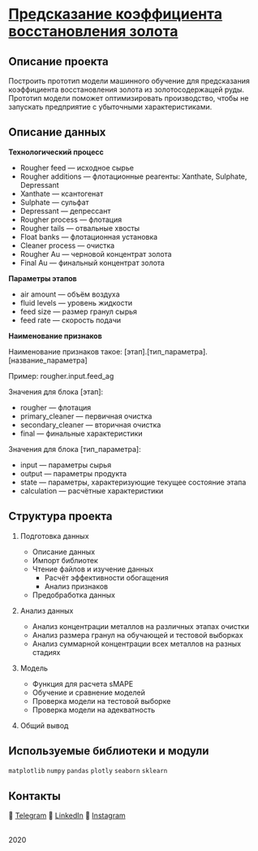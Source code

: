 # [Предсказание коэффициента восстановления золота](https://nbviewer.jupyter.org/github/agnesepoikane/Practicum-by-Yandex-Data-Scientist/blob/main/04_integrated_project/04_project.ipynb)

## Описание проекта

Построить прототип модели машинного обучение для предсказания коэффициента восстановления золота из золотосодержащей руды. Прототип модели поможет оптимизировать производство, чтобы не запускать предприятие с убыточными характеристиками.


## Описание данных

**Технологический процесс**

- Rougher feed — исходное сырье
- Rougher additions — флотационные реагенты: Xanthate, Sulphate, Depressant
- Xanthate — ксантогенат
- Sulphate — сульфат
- Depressant — депрессант
- Rougher process — флотация
- Rougher tails — отвальные хвосты
- Float banks — флотационная установка
- Cleaner process — очистка
- Rougher Au — черновой концентрат золота
- Final Au — финальный концентрат золота

**Параметры этапов**

- air amount — объём воздуха
- fluid levels — уровень жидкости
- feed size — размер гранул сырья
- feed rate — скорость подачи

**Наименование признаков**

Наименование признаков такое: [этап].[тип_параметра].[название_параметра]

Пример: rougher.input.feed_ag

Значения для блока [этап]:

- rougher — флотация
- primary_cleaner — первичная очистка
- secondary_cleaner — вторичная очистка
- final — финальные характеристики

Значения для блока [тип_параметра]:

- input — параметры сырья
- output — параметры продукта
- state — параметры, характеризующие текущее состояние этапа
- calculation — расчётные характеристики

## Структура проекта

1. Подготовка данных

	- Описание данных
	- Импорт библиотек
	- Чтение файлов и изучение данных
		- Расчёт эффективности обогащения
		- Анализ признаков
	- Предобработка данных

2. Анализ данных

	- Анализ концентрации металлов на различных этапах очистки
	- Анализ размера гранул на обучающей и тестовой выборках
	- Анализ суммарной концентрации всех металлов на разных стадиях

3. Модель

	- Функция для расчета sMAPE
	- Обучение и сравнение моделей
	- Проверка модели на тестовой выборке
	- Проверка модели на адекватность
4. Общий вывод

## Используемые библиотеки и модули
`matplotlib` `numpy` `pandas` `plotly` `seaborn` `sklearn`

## Контакты
:small_blue_diamond: [Telegram](https://t.me/Dazzle_dazzle_dazzle)
:small_blue_diamond: [LinkedIn](https://www.linkedin.com/in/konstantin-sinkevich-39b982265/)
:small_blue_diamond: [Instagram](https://www.instagram.com/dazzle.dazzle.dazzle/)

<br>2020

